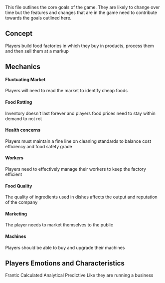 This file outlines the core goals of the game. They are likely to change over time but the features and changes that are in the game need to contribute towards the goals outlined here.
## Concept
Players build food factories in which they buy in products, process them and then sell them at a markup

## Mechanics

#### Fluctuating Market
Players will need to read the market to identify cheap foods

#### Food Rotting
Inventory doesn't last forever and players food prices need to stay within demand to not rot

#### Health concerns
Players must maintain a fine line on cleaning standards to balance cost efficiency and food safety grade

#### Workers
Players need to effectively manage their workers to keep the factory efficient

#### Food Quality
The quality of ingredients used in dishes affects the output and reputation of the company

#### Marketing
The player needs to market themselves to the public

#### Machines
Players should be able to buy and upgrade their machines

## Players Emotions and Characteristics
Frantic
Calculated
Analytical
Predictive
Like they are running a business